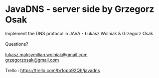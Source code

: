 # JavaDNS - server side by Grzegorz Osak
Implement the DNS protocol in JAVA - Łukasz Wolniak &amp; Grzegorz Osak </br></br>
Questions?</br></br>
lukasz.maksymilian.wolniak@gmail.com</br>
grzegorzosak@gmail.com</br>
</br>
Trello : https://trello.com/b/1opb92Qh/javadns</br>

